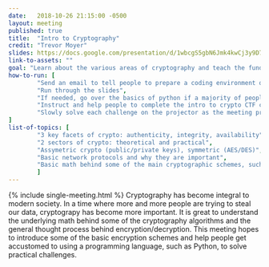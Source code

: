 ```yaml
---
date:   2018-10-26 21:15:00 -0500
layout: meeting
published: true
title:  "Intro to Cryptography"
credit: "Trevor Moyer"
slides: https://docs.google.com/presentation/d/1wbcgS5gbN6Jmk4kwCj3y9D7iYUkoQSYTFzkTNcLPGck/edit?usp=sharing
link-to-assets: ""
goal: "Learn about the various areas of cryptography and teach the fundamentals of crypto"
how-to-run: [
        "Send an email to tell people to prepare a coding environment of some sort, python is probably the easiest and most useful",
        "Run through the slides",
        "If needed, go over the basics of python if a majority of people are unfamiliar",
        "Instruct and help people to complete the intro to crypto CTF challenges, start with (http://ctf.sigpwny.com/challenges#what%20is%20sha1%20hash%20of%20%22h%22)",
        "Slowly solve each challenge on the projector as the meeting progresses"
]
list-of-topics: [
        "3 key facets of crypto: authenticity, integrity, availability",
        "2 sectors of crypto: theoretical and practical",
        "Assymetric crypto (public/private keys), symmetric (AES/DES)",
        "Basic network protocols and why they are important",
        "Basic math behind some of the main cryptographic schemes, such as RSA"
        ]
---
```


{% include single-meeting.html  %}
Cryptography has become integral to modern society. In a time where more and more people are trying to steal our data, cryptograpy has become more important. It is great to understand the underlying math behind some of the cryptography algorithms and the general thought process behind encryption/decryption. This meeting hopes to introduce some of the basic encryption schemes and help people get accustomed to using a programming language, such as Python, to solve practical challenges.
